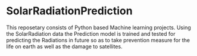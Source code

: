 # SolarRadiationPrediction 
This reposetary consists of Python based Machine learning projects. Using the SolarRadiation data the Prediction model is trained and tested for predicting the Radiations in future so as to take prevention measure for the life on earth as well as the
damage to satellites.
